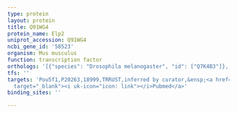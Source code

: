 ```yaml
---
type: protein
layout: protein
title: Q91WG4
protein_name: Elp2
uniprot_accession: Q91WG4
ncbi_gene_id: '58523'
organism: Mus musculus
function: transcription factor
orthologs: '[{"species": "Drosophila melanogaster", "id": ["Q7K4B3"]}, {"species": "Caenorhabditis elegans", "id": ["Q9NEW7"]}, {"species": "Homo sapiens", "id": ["<a href=\"/protein/q6ia86\">Q6IA86</a>"]}, {"species": "Rattus norvegicus", "id": ["Q496Z0"]}, {"species": "Saccharomyces cerevisiae", "id": ["P42935"]}]'
tfs: ''
targets: 'Pou5f1,P20263,18999,TRRUST,inferred by curator,&ensp;<a href="https://www.ncbi.nlm.nih.gov/pubmed/?term=10692469%5Buid%5D+OR+29087512%5Buid%5D"
  target="_blank"><i uk-icon="icon: link"></i>Pubmed</a>'
binding_sites: ''

---
```

